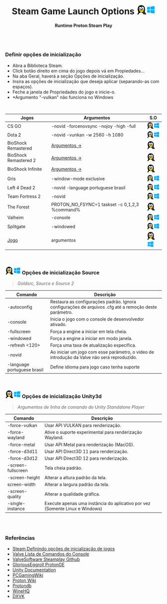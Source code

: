 <br>
<h1 align="center">Steam Game Launch Options <img width="60" height="" src="../assets/icons/os.png"></h1>
<h4 align="center">Runtime Proton Steam Play</h4>
<br><br>

### Definir opções de inicialização

- Abra a Biblioteca Steam.
- Click botão direito em cima do jogo depois vá em Propiedades...
- Na aba Geral, haverá a seção Opções de inicialização.
- Insira as opções de inicialização que deseja aplicar (separando-as com espaços).
- Feche a janela de Propriedades do jogo e inicie-o.
- *Argumento "-vulkan" não funciona no Windows

<br>

Jogos | Argumentos | S.O
------------ | -------------| -------------
CS GO |-novid -forcenovsync -nojoy -high -full | <img width="50" height="" src="../assets/icons/os.png">
Dota 2 |-novid -vunkan -w 2560 -h 1080  | <img width="50" height="" src="../assets/icons/os.png">
BioShock Remastered | [Argumentos ->](/games/bioShockargumentos.md) | <img width="25" height="" src="../assets/icons/linux.png">
BioShock Remastered 2| [Argumentos ->](/games/bioShockargumentos.md) | <img width="25" height="" src="../assets/icons/linux.png">
BioShock Infinite | [Argumentos ->](/games/bioShockargumentos.md) | <img width="25" height="" src="../assets/icons/linux.png">
Gris | -window-mode exclusive | <img width="50" height="" src="../assets/icons/os.png">
Left 4 Dead 2 |-novid -language portuguese brasil | <img width="50" height="" src="../assets/icons/os.png">
Team Fortress 2 | -novid | <img width="50" height="" src="../assets/icons/os.png">
The Forest | PROTON_NO_FSYNC=1 taskset -c 0,1,2,3 %command% | <img width="25" height="" src="../assets/icons/linux.png">
Valheim | -console|  <img width="50" height="" src="../assets/icons/os.png">
Splitgate | -windowed | <img width="50" height="" src="../assets/icons/os.png">
[Jogo]() | argumentos | <img width="25" height="" src="../assets/icons/linux.png"> <img width="23" height="" src="../assets/icons/windows.png">

<br>

### <img width="50" height="" src="../assets/icons/os.png"> Opções de inicialização Source

> *Goldsrc, Source e Source 2*

Comando | Descrição
------------ | -------------
-autoconfig | Restaura as configurações padrão. Ignora configurações de arquivos .cfg até a remoção deste parâmetro.
-console | Inicia o jogo com o console de desenvolvedor ativado.
-fullscreen | Força a engine a iniciar em tela cheia.
-windowed | Força a engine a iniciar em modo janela.
-refresh <120>  |  Força uma taxa de atualização específica.
-novid | Ao iniciar um jogo com esse parâmetro, o vídeo de introdução da Valve não será reproduzido.
-language portuguese brasil | Define idioma para jogo caso tenha suporte

<br>

### <img width="50" height="" src="../assets/icons/os.png"> Opções de inicialização Unity3d

> *Argumentos de linha de comando do Unity Standalone Player*

Comando | Descrição
------------ | -------------
-force-vulkan | Usar API VULKAN para renderização.
-force-wayland | Ative o suporte experimental para renderização Wayland.
-force-metal | Usar API Metal para renderização (MacOS).
-force-d3d11 | Usar API Direct3D 11  para renderização.
-force-d3d12 | Usar API Direct3D 12  para renderização.
-screen-fullscreen |Tela cheia padrão.
-screen-height | Alterar a altura padrão da tela.
screen-width  | Alterar a largura padrão da tela.
-screen-quality | Alterar a qualidade gráfica.
-single-instance | Execute apenas uma instância do aplicativo por vez (Somente Linux e Windows)
 
<br><br>

### Referências

- [Steam Definindo opções de inicialização de jogos](https://support.steampowered.com/kb_article.php?ref=1040-JWMT-2947&l&l=brazilian)
- [Valve Lista de Comandos do Console](https://developer.valvesoftware.com/wiki/Console_Command_List)
- [ValveSoftware Steamplay Github](https://github.com/ValveSoftware/Proton/blob/proton_5.0/README.md)
- [GloriousEggroll ProtonGE](https://github.com/GloriousEggroll/proton-ge-custom)
- [Unity Documentation](https://docs.unity3d.com/Manual/PlayerCommandLineArguments.html)
- [PCGamingWiki](https://www.pcgamingwiki.com/wiki/)
- [Proton Wiki](https://github.com/ValveSoftware/Proton/wiki)
- [Protondb](https://www.protondb.com/)
- [WineHQ](https://wiki.winehq.org/Download)
- [DXVK](https://github.com/doitsujin/dxvk/blob/master/README.md#hud)

<br><br><br>